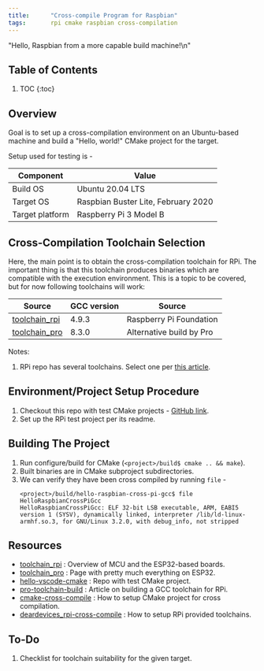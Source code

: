 ```yaml
---
title:      "Cross-compile Program for Raspbian"
tags:       rpi cmake raspbian cross-compilation
---
```


"Hello, Raspbian from a more capable build machine!\n"

## Table of Contents

1.  TOC
{:toc}

## Overview

Goal is to set up a cross-compilation environment on an Ubuntu-based
machine and build a "Hello, world!" CMake project for the target.

Setup used for testing is -

|Component          |Value
|---                |---
|Build OS           |Ubuntu 20.04 LTS
|Target OS          |Raspbian Buster Lite, February 2020
|Target platform    |Raspberry Pi 3 Model B

## Cross-Compilation Toolchain Selection

Here, the main point is to obtain the cross-compilation toolchain for
RPi. The important thing is that this toolchain produces binaries which
are compatible with the execution environment. This is a topic to be
covered, but for now following toolchains will work:

|Source             |GCC version    |Source
|---                |---            |---
|[toolchain_rpi]    |4.9.3          |Raspberry Pi Foundation
|[toolchain_pro]    |8.3.0          |Alternative build by Pro

Notes:

1.  RPi repo has several toolchains. Select one per [this
    article][deardevices_rpi-cross-compile].

## Environment/Project Setup Procedure

1.  Checkout this repo with test CMake projects - [GitHub
    link][hello-vscode-cmake].
2.  Set up the RPi test project per its readme.

## Building The Project

1.  Run configure/build for CMake (`<project>/build$ cmake .. && make`).
2.  Built binaries are in CMake subproject subdirectories.
3.  We can verify they have been cross compiled by running `file` -
    ```
    <project>/build/hello-raspbian-cross-pi-gcc$ file HelloRaspbianCrossPiGcc 
    HelloRaspbianCrossPiGcc: ELF 32-bit LSB executable, ARM, EABI5 version 1 (SYSV), dynamically linked, interpreter /lib/ld-linux-armhf.so.3, for GNU/Linux 3.2.0, with debug_info, not stripped
    ```

## Resources

*   [toolchain_rpi] : Overview of MCU and the ESP32-based boards.
*   [toolchain_pro] : Page with pretty much everything on ESP32.
*   [hello-vscode-cmake] : Repo with test CMake project.
*   [pro-toolchain-build] : Article on building a GCC toolchain for RPi.
*   [cmake-cross-compile] : How to setup CMake project for cross
    compilation.
*   [deardevices_rpi-cross-compile] : How to setup RPi provided
    toolchains.

[toolchain_rpi]: <https://github.com/raspberrypi/tools>
[toolchain_pro]: <https://github.com/Pro/raspi-toolchain>
[hello-vscode-cmake]: <https://github.com/kibihrchak/hello-vscode-cmake>
[pro-toolchain-build]: <https://solarianprogrammer.com/2018/05/06/building-gcc-cross-compiler-raspberry-pi/>
[cmake-cross-compile]: <https://cmake.org/cmake/help/v3.17/manual/cmake-toolchains.7.html#cross-compiling-for-linux>
[deardevices_rpi-cross-compile]: <https://deardevices.com/2019/04/18/how-to-crosscompile-raspi/>

## To-Do

1.  Checklist for toolchain suitability for the given target. 
